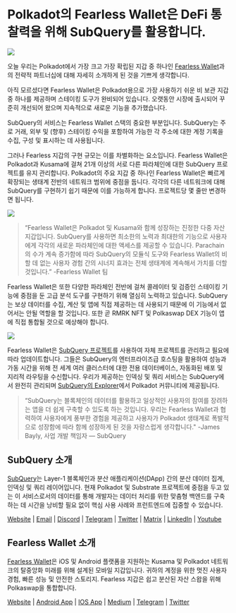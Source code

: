 # Polkadot의 Fearless Wallet은 DeFi 통찰력을 위해 SubQuery를 활용합니다.

![](https://miro.medium.com/max/1400/1*HcPJ-5hy6WZrLhkuL6P2BA.png)

오늘 우리는 Polkadot에서 가장 크고 가장 확립된 지갑 중 하나인 [Fearless Wallet](https://fearlesswallet.io/)과의 전략적 파트너십에 대해 자세히 소개하게 된 것을 기쁘게 생각합니다.

아직 모르셨다면 Fearless Wallet은 Polkadot용으로 가장 사용하기 쉬운 비 보관 지갑 중 하나를 제공하며 스테이킹 도구가 완비되어 있습니다. 오랫동안 시장에 출시되어 꾸준히 개선되어 왔으며 지속적으로 새로운 기능을 추가했습니다.

SubQuery의 서비스는 Fearless Wallet 스택의 중요한 부분입니다. SubQuery는 주로 거래, 외부 및 (향후) 스테이킹 수익을 포함하여 가능한 각 주소에 대한 계정 기록을 수집, 구성 및 표시하는 데 사용됩니다.

그러나 Fearless 지갑의 구현 규모는 이를 차별화하는 요소입니다. Fearless Wallet은 Polkadot과 Kusama에 걸쳐 21개 이상의 서로 다른 파라체인에 대한 SubQuery 프로젝트를 유지 관리합니다. Polkadot의 주요 지갑 중 하나인 Fearless Wallet은 빠르게 확장되는 생태계 전반의 네트워크 범위에 중점을 둡니다. 각각의 다른 네트워크에 대해 SubQuery를 구현하기 쉽기 때문에 이를 가능하게 합니다. 프로젝트당 몇 줄만 변경하면 됩니다.

![](https://miro.medium.com/max/1400/1*5D3J7-_HC2tAP05oOlV5yw.png)

> “Fearless Wallet은 Polkadot 및 Kusama와 함께 성장하는 진정한 다중 자산 지갑입니다. SubQuery를 사용하면 최소한의 노력과 최대한의 기능으로 사용자에게 각각의 새로운 파라체인에 대한 액세스를 제공할 수 있습니다. Parachain의 수가 계속 증가함에 따라 SubQuery의 모듈식 도구와 Fearless Wallet의 비할 데 없는 사용자 경험 간의 시너지 효과는 전체 생태계에 계속해서 가치를 더할 것입니다.” -Fearless Wallet 팀

Fearless Wallet은 또한 다양한 파라체인 전반에 걸쳐 콜레이터 및 검증인 스테이킹 기능에 중점을 둔 고급 분석 도구를 구현하기 위해 열심히 노력하고 있습니다. SubQuery는 보상 데이터를 수집, 계산 및 앱에 직접 제공하는 데 사용되기 때문에 이 기능에서 없어서는 안될 역할을 할 것입니다. 또한 곧 RMRK NFT 및 Polkaswap DEX 기능이 앱에 직접 통합될 것으로 예상해야 합니다.

![](https://miro.medium.com/max/1400/1*3X7m4-m0NJ3xQ44UKZB7tw.png)

Fearless Wallet은 [SubQuery 프로젝트](https://project.subquery.network/)를 사용하여 자체 프로젝트를 관리하고 필요에 따라 업데이트합니다. 그들은 SubQuery의 엔터프라이즈급 호스팅을 활용하여 성능과 가동 시간을 위해 전 세계 여러 클러스터에 대한 전용 데이터베이스, 자동화된 배포 및 지리적 라우팅을 수신합니다. 우리가 제공하는 인덱싱 및 쿼리 서비스는 SubQuery에서 완전히 관리되며 [SubQuery의 Explorer](https://explorer.subquery.network/)에서 Polkadot 커뮤니티에 제공됩니다.

> “SubQuery는 블록체인의 데이터를 활용하고 일상적인 사용자의 참여를 장려하는 앱을 더 쉽게 구축할 수 있도록 하는 것입니다. 우리는 Fearless Wallet과 협력하여 사용자에게 풍부한 경험을 제공하고 사용자가 Polkadot 생태계로 폭발적으로 성장함에 따라 함께 성장하게 된 것을 자랑스럽게 생각합니다." -James Bayly, 사업 개발 책임자 — SubQuery

## SubQuery 소개

[SubQuery](https://subquery.network/)는 Layer-1 블록체인과 분산 애플리케이션(DApp) 간의 분산 데이터 집계, 인덱싱 및 쿼리 레이어입니다. 현재 Polkadot 및 Substrate 프로젝트에 중점을 두고 있는 이 서비스로서의 데이터를 통해 개발자는 데이터 처리를 위한 맞춤형 백엔드를 구축하는 데 시간을 낭비할 필요 없이 핵심 사용 사례와 프런트엔드에 집중할 수 있습니다.

[Website](https://subquery.network/) | [Email](hello@subquery.network) | [Discord](https://discord.com/invite/78zg8aBSMG) | [Telegram](https://t.me/subquerynetwork) | [Twitter](https://twitter.com/subquerynetwork) | [Matrix](https://matrix.to/#/#subquery:matrix.org) | [LinkedIn](https://www.linkedin.com/company/subquery) | [Youtube](https://www.youtube.com/channel/UCi1a6NUUjegcLHDFLr7CqLw)

## Fearless Wallet 소개

[Fearless Wallet](https://fearlesswallet.io/)은 iOS 및 Android 플랫폼을 지원하는 Kusama 및 Polkadot 네트워크의 탈중앙화 미래를 위해 설계된 모바일 지갑입니다. 귀하의 계정을 위한 멋진 사용자 경험, 빠른 성능 및 안전한 스토리지. Fearless 지갑은 쉽고 분산된 자산 스왑을 위해 Polkaswap을 통합합니다.

[Website](https://fearlesswallet.io/) | [Android App](https://play.google.com/store/apps/details?id=jp.co.soramitsu.fearless) | [IOS App](https://apps.apple.com/us/app/fearless-wallet/id1537251089) | [Medium](https://medium.com/fearlesswallet/) | [Telegram](https://t.me/fearlesswallet) | [Twitter](https://twitter.com/FearlessWallet)
